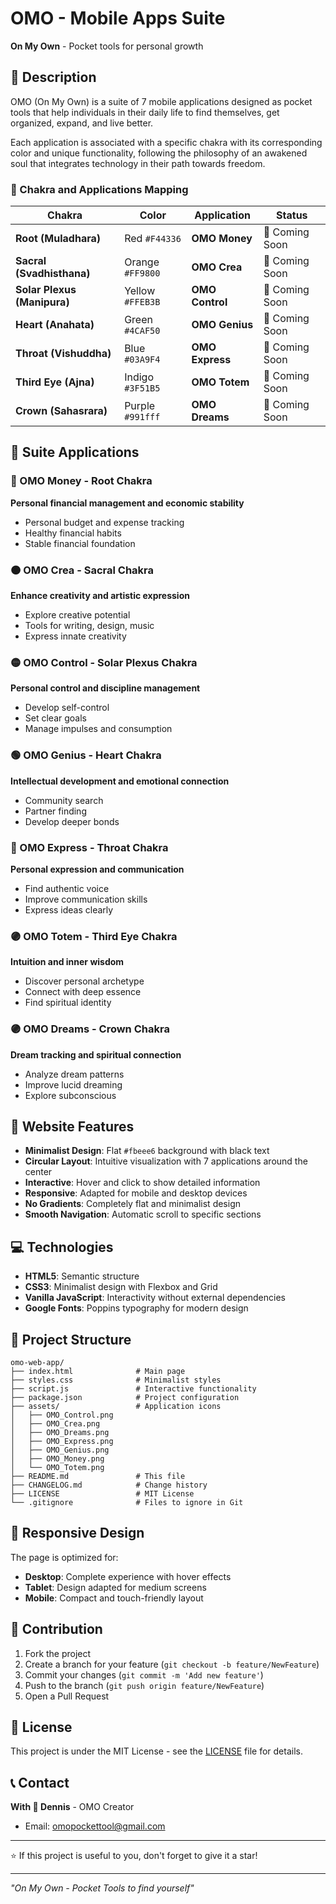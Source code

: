 # OMO - Mobile Apps Suite

**On My Own** - Pocket tools for personal growth

## 🌟 Description

OMO (On My Own) is a suite of 7 mobile applications designed as pocket tools that help individuals in their daily life to find themselves, get organized, expand, and live better.

Each application is associated with a specific chakra with its corresponding color and unique functionality, following the philosophy of an awakened soul that integrates technology in their path towards freedom.

### 🌈 Chakra and Applications Mapping

| Chakra | Color | Application | Status |
|--------|-------|-------------|--------|
| **Root (Muladhara)** | Red `#F44336` | **OMO Money** | 🔄 Coming Soon |
| **Sacral (Svadhisthana)** | Orange `#FF9800` | **OMO Crea** | 🔄 Coming Soon|
| **Solar Plexus (Manipura)** | Yellow `#FFEB3B` | **OMO Control** | 🔄 Coming Soon|
| **Heart (Anahata)** | Green `#4CAF50` | **OMO Genius** | 🔄 Coming Soon |
| **Throat (Vishuddha)** | Blue `#03A9F4` | **OMO Express** | 🔄 Coming Soon |
| **Third Eye (Ajna)** | Indigo `#3F51B5` | **OMO Totem** | 🔄 Coming Soon |
| **Crown (Sahasrara)** | Purple `#991fff` | **OMO Dreams** | 🔄 Coming Soon |

## 🎯 Suite Applications

### 🔴 OMO Money - Root Chakra
**Personal financial management and economic stability**
- Personal budget and expense tracking
- Healthy financial habits
- Stable financial foundation

### 🟠 OMO Crea - Sacral Chakra  
**Enhance creativity and artistic expression**
- Explore creative potential
- Tools for writing, design, music
- Express innate creativity

### 🟡 OMO Control - Solar Plexus Chakra
**Personal control and discipline management**
- Develop self-control
- Set clear goals
- Manage impulses and consumption

### 🟢 OMO Genius - Heart Chakra
**Intellectual development and emotional connection**
- Community search
- Partner finding
- Develop deeper bonds

### 🔵 OMO Express - Throat Chakra
**Personal expression and communication**
- Find authentic voice
- Improve communication skills
- Express ideas clearly

### 🟣 OMO Totem - Third Eye Chakra
**Intuition and inner wisdom**
- Discover personal archetype
- Connect with deep essence
- Find spiritual identity

### 🟣 OMO Dreams - Crown Chakra
**Dream tracking and spiritual connection**
- Analyze dream patterns
- Improve lucid dreaming
- Explore subconscious

## 🚀 Website Features

- **Minimalist Design**: Flat `#fbeee6` background with black text
- **Circular Layout**: Intuitive visualization with 7 applications around the center
- **Interactive**: Hover and click to show detailed information
- **Responsive**: Adapted for mobile and desktop devices
- **No Gradients**: Completely flat and minimalist design
- **Smooth Navigation**: Automatic scroll to specific sections

## 💻 Technologies

- **HTML5**: Semantic structure
- **CSS3**: Minimalist design with Flexbox and Grid
- **Vanilla JavaScript**: Interactivity without external dependencies
- **Google Fonts**: Poppins typography for modern design

## 📁 Project Structure

```
omo-web-app/
├── index.html              # Main page
├── styles.css              # Minimalist styles
├── script.js               # Interactive functionality
├── package.json            # Project configuration
├── assets/                 # Application icons
│   ├── OMO_Control.png
│   ├── OMO_Crea.png
│   ├── OMO_Dreams.png
│   ├── OMO_Express.png
│   ├── OMO_Genius.png
│   ├── OMO_Money.png
│   └── OMO_Totem.png
├── README.md               # This file
├── CHANGELOG.md            # Change history
├── LICENSE                 # MIT License
└── .gitignore              # Files to ignore in Git
```

## 📱 Responsive Design

The page is optimized for:
- **Desktop**: Complete experience with hover effects
- **Tablet**: Design adapted for medium screens  
- **Mobile**: Compact and touch-friendly layout

## 🤝 Contribution

1. Fork the project
2. Create a branch for your feature (`git checkout -b feature/NewFeature`)
3. Commit your changes (`git commit -m 'Add new feature'`)
4. Push to the branch (`git push origin feature/NewFeature`)
5. Open a Pull Request

## 📄 License

This project is under the MIT License - see the [LICENSE](LICENSE) file for details.

## 📞 Contact

**With 🤍 Dennis** - OMO Creator

- Email: omopockettool@gmail.com

---

⭐ If this project is useful to you, don't forget to give it a star!

---

*"On My Own - Pocket Tools to find yourself"* 